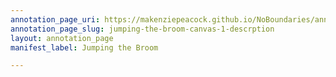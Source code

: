 ```yaml
---
annotation_page_uri: https://makenziepeacock.github.io/NoBoundaries/annotations/jumping-the-broom-canvas-1-descrption.json
annotation_page_slug: jumping-the-broom-canvas-1-descrption
layout: annotation_page
manifest_label: Jumping the Broom

---
```

